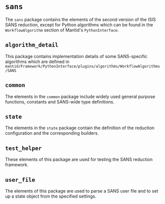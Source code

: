 # `sans`

The `sans` package contains the elements of the second version of the ISIS SANS reduction, except for Python algorithms
which can be found in the `WorkflowAlgorithm` section of Mantid's `PythonInterface`.

## `algorithm_detail`

This package contains implementation details of some SANS-specific algorithms which are defined in
`mantid/Framework/PythonInterface/plugins/algorithms/WorkflowAlgorithms/SANS`


## `common`

The elements in the `common` package include widely used general purpose functions, constants and SANS-wide type definitions.

## `state`

The elements in the `state` package contain the definition of the reduction configuration and the corresponding builders.

## `test_helper`

These elements of this package are used for testing the SANS reduction framework.

## `user_file`

The elements of this package are used to parse a SANS user file and to set up a state object from the specified settings.
